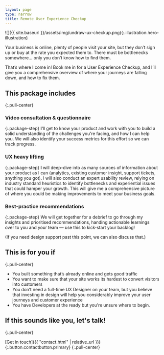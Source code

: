 ```yaml
---
layout: page
type: narrow
title: Remote User Experience Checkup
---
```


![]({{ site.baseurl }}/assets/img/undraw-ux-checkup.png){:.illustration.hero-illustration}

Your business is online, plenty of people visit your site, but they don’t sign up or buy at the rate you expected them to. There must be bottlenecks somewhere... only you don’t know how to find them.

That’s where I come in! Book me in for a User Experience Checkup, and I’ll give you a comprehensive overview of where your journeys are falling down, and how to fix them. 

## This package includes
{:.pull-center}

### Video consultation &amp; questionnaire
{:.package-step}
I'll get to know your product and work with you to build a solid understanding of the challenges you're facing, and how I can help you. We will also identify your success metrics for this effort so we can track progress.

### UX heavy lifting
{:.package-step}
I will deep-dive into as many sources of information about your product as I can (analytics, existing customer insight, support tickets, anything you got). I will also conduct an expert usability review, relying on industry standard heuristics to identify bottlenecks and experiential issues that could hamper your growth. This will give me a comprehensive picture of where you could be making improvements to meet your business goals.

### Best-practice recommendations
{:.package-step}
We will get together for a debrief to go through my insights and prioritised recommendations, handing actionable learnings over to you and your team &mdash; use this to kick-start your backlog! 

(If you need design support past this point, we can also discuss that.)


## This is for you if
{:.pull-center}

- You built something that’s already online and gets good traffic
- You want to make sure that your site works its hardest to convert visitors into customers
- You don’t need a full-time UX Designer on your team, but you believe that investing in design will help you considerably improve your user journeys and customer experience
- You have Developers at the ready but you're unsure where to begin.

## If this sounds like you, let's talk!
{:.pull-center}

[Get in touch]({{ "contact.html" | relative_url }}){:.button.contactbutton.primary}
{:.pull-center}
